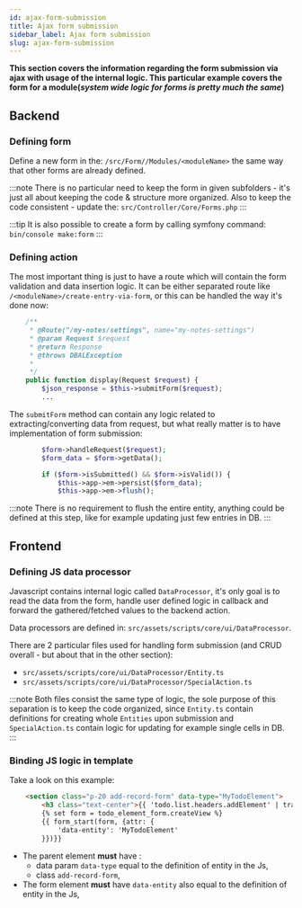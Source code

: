 ```yaml
---
id: ajax-form-submission
title: Ajax form submission
sidebar_label: Ajax form submission
slug: ajax-form-submission
---
```


**This section covers the information regarding the form submission via ajax with usage of the internal logic. 
This particular example covers the form for a module(*system wide logic for forms is pretty much the same*)**

## Backend
### Defining form
Define a new form in the: `/src/Form//Modules/<moduleName>` the same way that other forms are already defined.

:::note
There is no particular need to keep the form in given subfolders - it's just all about keeping the code & structure more organized.
Also to keep the code consistent - update the: `src/Controller/Core/Forms.php`
:::

:::tip
It is also possible to create a form by calling symfony command: `bin/console make:form`
:::

### Defining action
The most important thing is just to have a route which will contain the form validation and data insertion logic. 
It can be either separated route like `/<moduleName>/create-entry-via-form`, or this can be handled the way it's done now:

````php
    /**
     * @Route("/my-notes/settings", name="my-notes-settings")
     * @param Request $request
     * @return Response
     * @throws DBALException
     * 
     */
    public function display(Request $request) {
        $json_response = $this->submitForm($request);
        ...
````

The `submitForm` method can contain any logic related to extracting/converting data from request, but what really matter is 
to have implementation of form submission:

````php
        $form->handleRequest($request);
        $form_data = $form->getData();

        if ($form->isSubmitted() && $form->isValid()) {
            $this->app->em->persist($form_data);
            $this->app->em->flush();
````

:::note
There is no requirement to flush the entire entity, anything could be defined at this step, like for example updating just 
few entries in DB.
:::  

## Frontend
### Defining JS data processor
Javascript contains internal logic called `DataProcessor`, it's only goal is to read the data from the form, handle user defined 
logic in callback and forward the gathered/fetched values to the backend action.

Data processors are defined in: `src/assets/scripts/core/ui/DataProcessor`. 

There are 2 particular files used for handling form submission (and CRUD overall - but about that in the other section):
- `src/assets/scripts/core/ui/DataProcessor/Entity.ts`
- `src/assets/scripts/core/ui/DataProcessor/SpecialAction.ts`

:::note
Both files consist the same type of logic, the sole purpose of this separation is to keep the code organized, since 
`Entity.ts` contain definitions for creating whole `Entities` upon submission and `SpecialAction.ts` contain logic for 
updating for example single cells in DB. 
:::

### Binding JS logic in template

Take a look on this example:
````html
    <section class="p-20 add-record-form" data-type="MyTodoElement">
        <h3 class="text-center">{{ 'todo.list.headers.addElement' | trans }}</h3>
        {% set form = todo_element_form.createView %}
        {{ form_start(form, {attr: {
            'data-entity': 'MyTodoElement'
        }})}}
````

* The parent element **must** have :
    * data param `data-type` equal to the definition of entity in the Js,
    * class `add-record-form`,
* The form element **must** have `data-entity` also equal to the definition of entity in the Js, 